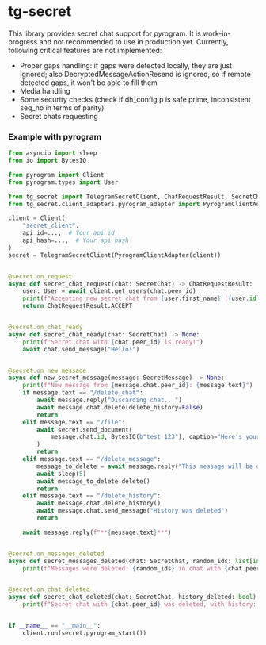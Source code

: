 # tg-secret

This library provides secret chat support for pyrogram.
It is work-in-progress and not recommended to use in production yet.
Currently, following critical features are not implemented:
 - Proper gaps handling: if gaps were detected locally, they are just ignored; also DecryptedMessageActionResend is ignored, so if remote detected gaps, it won't be able to fill them
 - Media handling
 - Some security checks (check if dh_config.p is safe prime, inconsistent seq_no in terms of parity)
 - Secret chats requesting


### Example with pyrogram
```python
from asyncio import sleep
from io import BytesIO

from pyrogram import Client
from pyrogram.types import User

from tg_secret import TelegramSecretClient, ChatRequestResult, SecretChat, SecretMessage
from tg_secret.client_adapters.pyrogram_adapter import PyrogramClientAdapter

client = Client(
    "secret_client",
    api_id=...,  # Your api id
    api_hash=...,  # Your api hash
)
secret = TelegramSecretClient(PyrogramClientAdapter(client))


@secret.on_request
async def secret_chat_request(chat: SecretChat) -> ChatRequestResult:
    user: User = await client.get_users(chat.peer_id)
    print(f"Accepting new secret chat from {user.first_name} ({user.id})")
    return ChatRequestResult.ACCEPT


@secret.on_chat_ready
async def secret_chat_ready(chat: SecretChat) -> None:
    print(f"Secret chat with {chat.peer_id} is ready!")
    await chat.send_message("Hello!")


@secret.on_new_message
async def new_secret_message(message: SecretMessage) -> None:
    print(f"New message from {message.chat.peer_id}: {message.text}")
    if message.text == "/delete_chat":
        await message.reply("Discarding chat...")
        await message.chat.delete(delete_history=False)
        return
    elif message.text == "/file":
        await secret.send_document(
            message.chat.id, BytesIO(b"test 123"), caption="Here's your file", file_name="test.txt"
        )
        return
    elif message.text == "/delete_message":
        message_to_delete = await message.reply("This message will be deleted in 5 seconds")
        await sleep(5)
        await message_to_delete.delete()
        return
    elif message.text == "/delete_history":
        await message.chat.delete_history()
        await message.chat.send_message("History was deleted")
        return

    await message.reply(f"**{message.text}**")


@secret.on_messages_deleted
async def secret_messages_deleted(chat: SecretChat, random_ids: list[int]):
    print(f"Messages were deleted: {random_ids} in chat with {chat.peer_id}")


@secret.on_chat_deleted
async def secret_chat_deleted(chat: SecretChat, history_deleted: bool):
    print(f"Secret chat with {chat.peer_id} was deleted, with history: {history_deleted}")


if __name__ == "__main__":
    client.run(secret.pyrogram_start())
```
